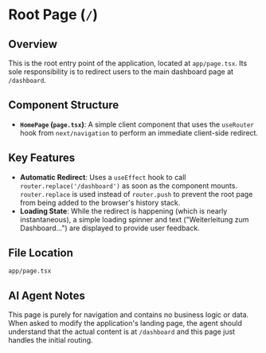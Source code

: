 # Root Page (`/`)

## Overview

This is the root entry point of the application, located at `app/page.tsx`. Its sole responsibility is to redirect users to the main dashboard page at `/dashboard`.

## Component Structure

- **`HomePage` (`page.tsx`)**: A simple client component that uses the `useRouter` hook from `next/navigation` to perform an immediate client-side redirect.

## Key Features

- **Automatic Redirect**: Uses a `useEffect` hook to call `router.replace('/dashboard')` as soon as the component mounts. `router.replace` is used instead of `router.push` to prevent the root page from being added to the browser's history stack.
- **Loading State**: While the redirect is happening (which is nearly instantaneous), a simple loading spinner and text ("Weiterleitung zum Dashboard...") are displayed to provide user feedback.

## File Location

`app/page.tsx`

## AI Agent Notes

This page is purely for navigation and contains no business logic or data. When asked to modify the application's landing page, the agent should understand that the actual content is at `/dashboard` and this page just handles the initial routing.
